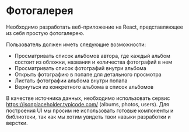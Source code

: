 # Фотогалерея

Необходимо разработать веб-приложение на React, представляющее из себя простую фотогалерею.

Пользователь должен иметь следующие возможности:
- Просматривать список альбомов автора, где каждый альбом состоит из обложки, названия и количества фотографий в нем
- Просматривать список фотографий внутри альбома
- Открыть фотографию в попапе для детального просмотра
- Листать фотографии альбома внутри попапа
- Вернуться из конкретного альбома в список альбомов

В качестве источника данных, необходимо использовать сервис https://jsonplaceholder.typicode.com/ (albums, photos, users).
Для построения UI мы просим не использовать готовые компоненты и библиотеки, так как мы хотим увидеть твои навыки разработки и верстки. 
